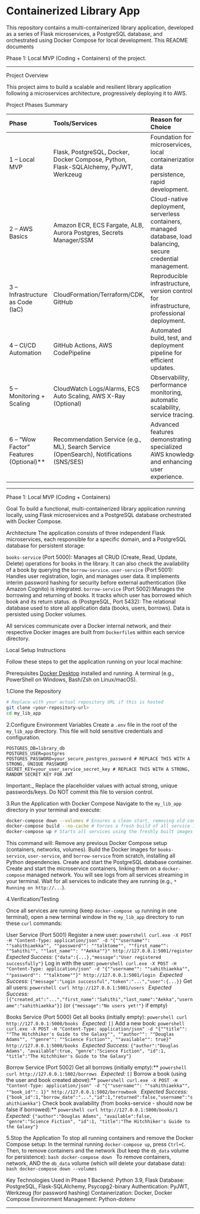 # Containerized Library App

This repository contains a multi-containerized library application, developed as a series of Flask microservices, a PostgreSQL database, and orchestrated using Docker Compose for local development. This README documents

Phase 1: Local MVP (Coding + Containers) of the project.

---

Project Overview

This project aims to build a scalable and resilient library application following a microservices architecture, progressively deploying it to AWS.

Project Phases Summary

| Phase                   | Tools/Services                                                | Reason for Choice                                            |
| :---------------------- | :------------------------------------------------------------ | :----------------------------------------------------------- |
|1 – Local MVP       | Flask, PostgreSQL, Docker, Docker Compose, Python, Flask-SQLAlchemy, PyJWT, Werkzeug | Foundation for microservices, local containerization, data persistence, rapid development. |
|2 – AWS Basics       | Amazon ECR, ECS Fargate, ALB, Aurora Postgres, Secrets Manager/SSM | Cloud-native deployment, serverless containers, managed database, load balancing, secure credential management. |
|3 – Infrastructure as Code (IaC) | CloudFormation/Terraform/CDK, GitHub                 | Reproducible infrastructure, version control for infrastructure, professional deployment. |
|4 – CI/CD Automation| GitHub Actions, AWS CodePipeline                              | Automated build, test, and deployment pipeline for efficient updates. |
|5 – Monitoring + Scaling | CloudWatch Logs/Alarms, ECS Auto Scaling, AWS X-Ray (Optional) | Observability, performance monitoring, automatic scalability, service tracing. |
|6 – “Wow Factor” Features (Optional)** | Recommendation Service (e.g., ML), Search Service (OpenSearch), Notifications (SNS/SES) | Advanced features demonstrating specialized AWS knowledge and enhancing user experience. |

---
Phase 1: Local MVP (Coding + Containers)

Goal
To build a functional, multi-containerized library application running locally, using Flask microservices and a PostgreSQL database orchestrated with Docker Compose.

Architecture
The application consists of three independent Flask microservices, each responsible for a specific domain, and a PostgreSQL database for persistent storage:

`books-service` (Port 5000): Manages all CRUD (Create, Read, Update, Delete) operations for books in the library. It can also check the availability of a book by querying the `borrow-service`.
`user-service` (Port 5001): Handles user registration, login, and manages user data. It implements interim password hashing for security before external authentication (like Amazon Cognito) is integrated.
`borrow-service` (Port 5002):Manages the borrowing and returning of books. It tracks which user has borrowed which book and its return status.
`db` (PostgreSQL, Port 5432): The relational database used to store all application data (books, users, borrows). Data is persisted using Docker volumes.

All services communicate over a Docker internal network, and their respective Docker images are built from `Dockerfile`s within each service directory.

Local Setup Instructions

Follow these steps to get the application running on your local machine:

Prerequisites
[Docker Desktop](https://www.docker.com/products/docker-desktop) installed and running.
A terminal (e.g., PowerShell on Windows, Bash/Zsh on Linux/macOS).

1.Clone the Repository

```bash
# Replace with your actual repository URL if this is hosted
git clone <your-repository-url>
cd my_lib_app
```

2.Configure Environment Variables
Create a `.env` file in the root of the `my_lib_app` directory. This file will hold sensitive credentials and configuration.

```dotenv
POSTGRES_DB=library_db
POSTGRES_USER=postgres
POSTGRES_PASSWORD=your_secure_postgres_password # REPLACE THIS WITH A STRONG, UNIQUE PASSWORD
SECRET_KEY=your_user_service_secret_key # REPLACE THIS WITH A STRONG, RANDOM SECRET KEY FOR JWT
```

Important:_ Replace the placeholder values with actual strong, unique passwords/keys. Do NOT commit this file to version control.

3.Run the Application with Docker Compose
Navigate to the `my_lib_app` directory in your terminal and execute:

```bash
docker-compose down --volumes # Ensures a clean start, removing old containers/data
docker-compose build --no-cache # Forces a fresh build of all service images
docker-compose up # Starts all services using the freshly built images
```

This command will:
Remove any previous Docker Compose setup (containers, networks, volumes).
Build the Docker images for `books-service`, `user-service`, and `borrow-service` from scratch, installing all Python dependencies.
Create and start the PostgreSQL database container.
Create and start the microservice containers, linking them on a `docker-compose` managed network.
You will see logs from all services streaming in your terminal. Wait for all services to indicate they are running (e.g., `* Running on http://...`).

4.Verification/Testing

Once all services are running (keep `docker-compose up` running in one terminal), open a new terminal window in the `my_lib_app` directory to run these `curl` commands:

User Service (Port 5001)
Register a new user:
    ```powershell
    curl.exe -X POST -H "Content-Type: application/json" -d "{""username"": ""sahithiaekka"", ""password"": ""talktome"", ""first_name"": ""Sahithi"", ""last_name"": ""Aekka""}" http://127.0.0.1:5001/register
    ```
    _Expected Success:_ `{"data":{...},"message":"User registered successfully"}`
Log in with the user:
    ```powershell
    curl.exe -X POST -H "Content-Type: application/json" -d "{""username"": ""sahithiaekka"", ""password"": ""talktome""}" http://127.0.0.1:5001/login
    ```
    _Expected Success:_ `{"message":"Login successful","token":"...","user":{...}}`
Get all users:
    ```powershell
    curl http://127.0.0.1:5001/users
    ```
    _Expected Success:_ `[{"created_at":"...","first_name":"Sahithi","last_name":"Aekka","username":"sahithiaekka"}]` (or `{"message":"No users yet!"}` if empty)

Books Service (Port 5000)
Get all books (initially empty):
    ```powershell
    curl http://127.0.0.1:5000/books
    ```
       _Expected:_ `[]`
Add a new book:
    ```powershell
    curl.exe -X POST -H "Content-Type: application/json" -d "{""title"": ""The Hitchhiker's Guide to the Galaxy"", ""author"": ""Douglas Adams"", ""genre"": ""Science Fiction"", ""available"": true}" http://127.0.0.1:5000/books
    ```
       _Expected Success:_ `{"author":"Douglas Adams", "available":true, "genre":"Science Fiction", "id":1, "title":"The Hitchhiker's Guide to the Galaxy"}`

Borrow Service (Port 5002)
Get all borrows (initially empty):**
    ```powershell
    curl http://127.0.0.1:5002/borrows
    ```
       _Expected:_ `[]`
Borrow a book (using the user and book created above):**
    ```powershell
    curl.exe -X POST -H "Content-Type: application/json" -d "{""username"": ""sahithiaekka"", ""book_id"": 1}" http://127.0.0.1:5002/borrowbook
    ```
       _Expected Success:_ `{"book_id":1,"borrow_date":"...","id":1,"returned":false,"username":"sahithiaekka"}`
Check book availability (from books-service - should now be false if borrowed):**
    ```powershell
    curl http://127.0.0.1:5000/books/1
    ```
       _Expected:_ `{"author":"Douglas Adams", "available":false, "genre":"Science Fiction", "id":1, "title":"The Hitchhiker's Guide to the Galaxy"}`

5.Stop the Application
To stop all running containers and remove the Docker Compose setup:
In the terminal running `docker-compose up`, press `Ctrl+C`.
Then, to remove containers and the network (but keep the `db_data` volume for persistence):
    ```bash
    docker-compose down
    ```
   To remove containers, network, AND the `db_data` volume (which will delete your database data):
    ```bash
    docker-compose down --volumes
    ```

Key Technologies Used in Phase 1
Backend: Python 3.9, Flask
Database: PostgreSQL, Flask-SQLAlchemy, Psycopg2-binary
Authentication: PyJWT, Werkzeug (for password hashing)
Containerization: Docker, Docker Compose
Environment Management: Python-dotenv

---
